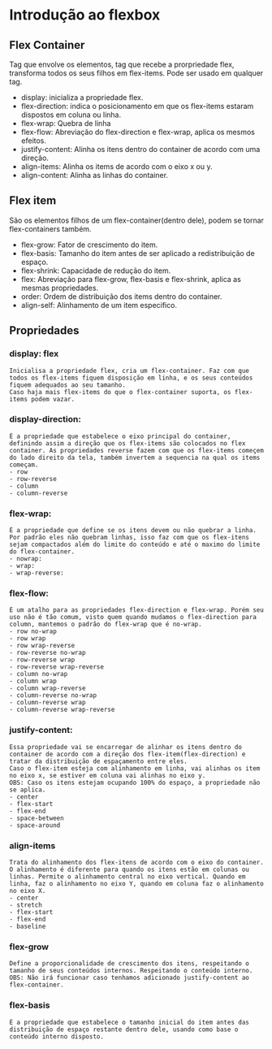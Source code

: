 # Introdução ao flexbox 

## Flex Container
Tag que envolve os elementos, tag que recebe a prorpriedade flex, transforma todos os seus filhos em flex-items. Pode ser usado em qualquer tag.
- display: inicializa a propriedade flex.
- flex-direction: indica o posicionamento em que os flex-items estaram dispostos em coluna ou linha.
- flex-wrap: Quebra de linha
- flex-flow: Abreviação do flex-direction e flex-wrap, aplica os mesmos efeitos.
- justify-content: Alinha os itens dentro do container de acordo com uma direção.
- align-items: Alinha os items de acordo com o eixo x ou y.
- align-content: Alinha as linhas do container.

## Flex item
São os elementos filhos de um flex-container(dentro dele), podem se tornar flex-containers também.
- flex-grow: Fator de crescimento do item.
- flex-basis: Tamanho do item antes de ser aplicado a redistribuição de espaço.
- flex-shrink: Capacidade de redução do item.
- flex: Abreviação para flex-grow, flex-basis e flex-shrink, aplica as mesmas propriedades.
- order: Ordem de distribuição dos items dentro do container.
- align-self: Alinhamento de um item especifico.

## Propriedades
### display: flex
    Inicialisa a propriedade flex, cria um flex-container. Faz com que todos os flex-items fiquem disposição em linha, e os seus conteúdos fiquem adequados ao seu tamanho.
    Caso haja mais flex-items do que o flex-container suporta, os flex-items podem vazar.
### display-direction:
    É a propriedade que estabelece o eixo principal do container, definindo assim a direção que os flex-items são colocados no flex container. As propriedades reverse fazem com que os flex-items começem do lado direito da tela, também invertem a sequencia na qual os items começam.
    - row
    - row-reverse
    - column
    - column-reverse
### flex-wrap:
    É a propriedade que define se os itens devem ou não quebrar a linha. Por padrão eles não quebram linhas, isso faz com que os flex-itens sejam compactados além do limite do conteúdo e até o maximo do limite do flex-container.
    - nowrap:
    - wrap:
    - wrap-reverse:
### flex-flow:
    É um atalho para as propriedades flex-direction e flex-wrap. Porém seu uso não é tão comum, visto quem quando mudamos o flex-direction para column, mantemos o padrão do flex-wrap que é no-wrap.
    - row no-wrap
    - row wrap
    - row wrap-reverse
    - row-reverse no-wrap
    - row-reverse wrap
    - row-reverse wrap-reverse
    - column no-wrap
    - column wrap
    - column wrap-reverse
    - column-reverse no-wrap
    - column-reverse wrap
    - column-reverse wrap-reverse
### justify-content:
    Essa propriedade vai se encarregar de alinhar os itens dentro do container de acordo com a direção dos flex-item(flex-direction) e tratar da distribuição de espaçamento entre eles.
    Caso o flex-item esteja com alinhamento em linha, vai alinhas os item no eixo x, se estiver em coluna vai alinhas no eixo y.
    OBS: Caso os itens estejam ocupando 100% do espaço, a propriedade não se aplica.
    - center
    - flex-start
    - flex-end
    - space-between
    - space-around
### align-items
    Trata do alinhamento dos flex-itens de acordo com o eixo do container. O alinhamento é diferente para quando os itens estão em colunas ou linhas. Permite o alinhamento central no eixo vertical. Quando em linha, faz o alinhamento no eixo Y, quando em coluna faz o alinhamento no eixo X.
    - center
    - stretch
    - flex-start
    - flex-end
    - baseline
### flex-grow
    Define a proporcionalidade de crescimento dos itens, respeitando o tamanho de seus conteúdos internos. Respeitando o conteúdo interno.
    OBS: Não irá funcionar caso tenhamos adicionado justify-content ao flex-container.
### flex-basis
    É a propriedade que estabelece o tamanho inicial do item antes das distribuição de espaço restante dentro dele, usando como base o conteúdo interno disposto.